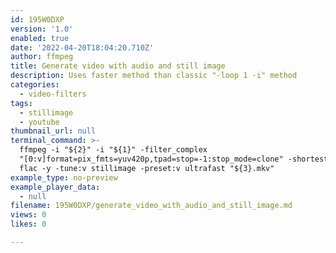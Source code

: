 ```yaml
---
id: 195W0DXP
version: '1.0'
enabled: true
date: '2022-04-20T18:04:20.710Z'
author: ffmpeg
title: Generate video with audio and still image
description: Uses faster method than classic "-loop 1 -i" method
categories:
  - video-filters
tags:
  - stillimage
  - youtube
thumbnail_url: null
terminal_command: >-
  ffmpeg -i "${2}" -i "${1}" -filter_complex
  "[0:v]format=pix_fmts=yuv420p,tpad=stop=-1:stop_mode=clone" -shortest -c:a
  flac -y -tune:v stillimage -preset:v ultrafast "${3}.mkv"
example_type: no-preview
example_player_data:
  - null
filename: 195W0DXP/generate_video_with_audio_and_still_image.md
views: 0
likes: 0

---
```

